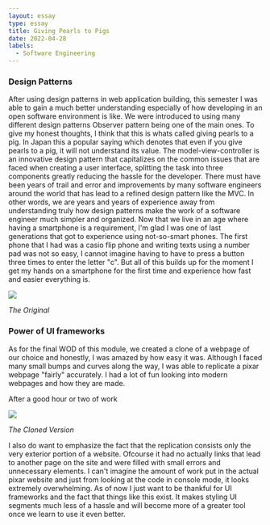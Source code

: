 ```yaml
---
layout: essay
type: essay
title: Giving Pearls to Pigs
date: 2022-04-28
labels:
  - Software Engineering
---
```


### Design Patterns

After using design patterns in web application building, this semester I was able to gain a much better understanding especially of how developing in an open software environment is like. We were introduced to using many different design patterns Observer pattern being one of the main ones. To give my honest thoughts, I think that this is whats called giving pearls to a pig. In Japan this a popular saying which denotes that even if you give pearls to a pig, it will not understand its value. The model-view-controller is an innovative design pattern that capitalizes on the common issues that are faced when creating a user interface, splitting the task into three components greatly reducing the hassle for the developer. There must have been years of trail and error and improvements by many software engineers around the world that has lead to a refined design pattern like the MVC. In other words, we are years and years of experience away from understanding truly how design patterns make the work of a software engineer much simpler and organized. Now that we live in an age where having a smartphone is a requirement, I'm glad I was one of last generations that got to experience using not-so-smart phones. The first phone that I had was a casio flip phone and writing texts using a number pad was not so easy, I cannot imagine having to have to press a button three times to enter the letter "c". But all of this builds up for the moment I get my hands on a smartphone for the first time and experience how fast and easier everything is.  

<img class="ui medium image"  src="../images/original_pixar.png">

*The Original*


### Power of UI frameworks

As for the final WOD of this module, we created a clone of a webpage of our choice and honestly, I was amazed by how easy it was. Although I faced many small bumps and curves along the way, I was able to replicate a pixar webpage "fairly" accurately. I had a lot of fun looking into modern webpages and how they are made. 

After a good hour or two of work

<img class="ui medium image" src="../images/clone_pixar.png">
 
 *The Cloned Version*
 

I also do want to emphasize the fact that the replication consists only the very exterior portion of a website. Ofcourse it had no actually links that lead to another page on the site and were filled with small errors and unnecessary elements. I can't imagine the amount of work put in the actual pixar website and just from looking at the code in console mode, it looks extremely overwhelming. As of now I just want to be thankful for UI frameworks and the fact that things like this exist. It makes styling UI segments much less of a hassle and will become more of a greater tool once we learn to use it even better.

